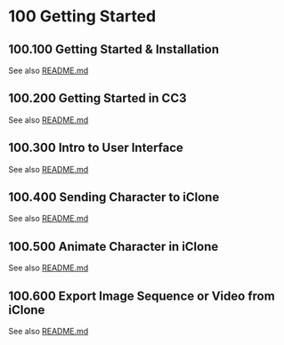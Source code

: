 

# 100 Getting Started

## 100.100 Getting Started & Installation

See also [README.md](./100/README.md)

## 100.200 Getting Started in CC3

See also [README.md](./200/README.md)

## 100.300 Intro to User Interface

See also [README.md](./300/README.md)

## 100.400 Sending Character to iClone

See also [README.md](./400/README.md)

## 100.500 Animate Character in iClone

See also [README.md](./500/README.md)

## 100.600 Export Image Sequence or Video from iClone

See also [README.md](./600/README.md)
